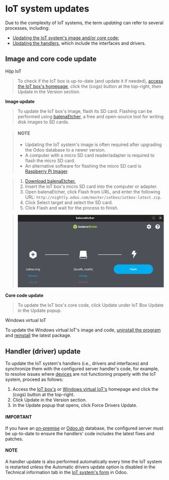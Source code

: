 # IoT system updates

Due to the complexity of IoT systems, the term *updating* can refer to several processes, including:

- [Updating the IoT system's image and/or core code](#iot-updating-iot-image-code);
- [Updating the handlers](#iot-updating-iot-handlers), which include the interfaces and drivers.

<a id="iot-updating-iot-image-code"></a>

## Image and core code update

Hộp IoT

> To check if the IoT box is up-to-date (and update it if needed), [access the IoT box's
> homepage](../iot_box.md#iot-iot-box-homepage), click the <i class="fa fa-cogs"></i> (cogs) button at the
> top-right, then Update in the Version section.

**Image update**

> To update the IoT box's image, flash its SD card. Flashing can be performed using
> [balenaEtcher](https://etcher.balena.io), a free and open-source tool for writing disk
> images to SD cards.

> #### NOTE
> - Updating the IoT system's image is often required after upgrading the Odoo database to a
>   newer version.
> - A computer with a micro SD card reader/adapter is required to flash the micro SD card.
> - An alternative software for flashing the micro SD card is [Raspberry Pi Imager](https://www.raspberrypi.com/software/).

> 1. [Download balenaEtcher.](https://etcher.balena.io/#download-etcher)
> 2. Insert the IoT box's micro SD card into the computer or adapter.
> 3. Open balenaEtcher, click Flash from URL, and enter the following URL:
>    `http://nightly.odoo.com/master/iotbox/iotbox-latest.zip`.
> 4. Click Select target and select the SD card.
> 5. Click Flash and wait for the process to finish.

> ![Flashing the SD card with balenaEtcher](../../../../_images/etcher-flash.png)

**Core code update**

> To update the IoT box's core code, click Update under IoT Box Update
> in the Update popup.

Windows virtual IoT

To update the Windows virtual IoT's image and code, [uninstall the program](../windows_iot.md#iot-windows-iot-uninstall) and [reinstall](../windows_iot.md#iot-windows-iot-installation) the latest
package.

<a id="iot-updating-iot-handlers"></a>

## Handler (driver) update

To update the IoT system's handlers (i.e., drivers and interfaces) and synchronize them with the
configured server handler's code, for example, to resolve issues where [devices](../devices.md)
are not functioning properly with the IoT system, proceed as follows:

1. Access the [IoT box's](../iot_box.md#iot-iot-box-homepage) or [Windows virtual IoT's](../windows_iot.md#iot-windows-iot-homepage) homepage and click the <i class="fa fa-cogs"></i> (cogs) button at
   the top-right.
2. Click Update in the Version section.
3. In the Update popup that opens, click Force Drivers Update.

#### IMPORTANT
If you have an [on-premise](../../../../administration/on_premise.md) or [Odoo.sh](../../../../administration/odoo_sh/overview/introduction.md) database, the configured server must be
up-to-date to ensure the handlers' code includes the latest fixes and patches.

#### NOTE
A handler update is also performed automatically every time the IoT system is restarted unless
the Automatic drivers update option is disabled in the Technical
information tab in the [IoT system's form](../connect.md#iot-connect-iot-form) in Odoo.
